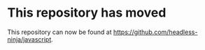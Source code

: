 # This repository has moved

This repository can now be found at https://github.com/headless-ninja/javascript.
